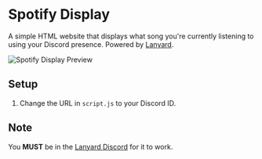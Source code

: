 # Spotify Display
A simple HTML website that displays what song you're currently listening to using your Discord presence. Powered by [Lanyard](https://github.com/Phineas/lanyard).

![Spotify Display Preview](https://cdn.polardev.net/EEQnVXqUFx)

## Setup
1. Change the URL in `script.js` to your Discord ID.

## Note
You **MUST** be in the [Lanyard Discord](https://discord.com/invite/lanyard) for it to work.
